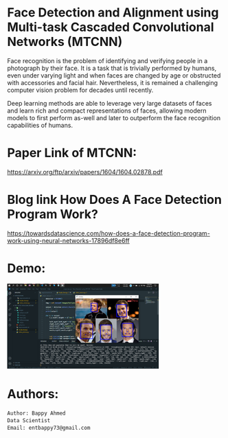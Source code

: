 # Face Detection and Alignment using Multi-task Cascaded Convolutional Networks (MTCNN)

Face recognition is the problem of identifying and verifying people in a photograph by their face.
It is a task that is trivially performed by humans, even under varying light and when faces are changed by age or obstructed with accessories and facial hair. Nevertheless, it is remained a challenging computer vision problem for decades until recently.

Deep learning methods are able to leverage very large datasets of faces and learn rich and compact representations of faces, allowing modern models to first perform as-well and later to outperform the face recognition capabilities of humans.

# Paper Link of MTCNN:

https://arxiv.org/ftp/arxiv/papers/1604/1604.02878.pdf

# Blog link How Does A Face Detection Program Work?

https://towardsdatascience.com/how-does-a-face-detection-program-work-using-neural-networks-17896df8e6ff


# Demo:


<img src="images/demo.png" alt="workflow" width="70%">


# Authors:
```bash
Author: Bappy Ahmed
Data Scientist
Email: entbappy73@gmail.com
```


